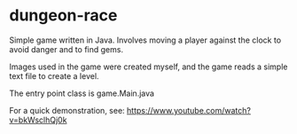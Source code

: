 # dungeon-race
Simple game written in Java. Involves moving a player against the clock to avoid danger and to find gems.

Images used in the game were created myself, and the game reads a simple text file to create a level.

The entry point class is game.Main.java

For a quick demonstration, see: https://www.youtube.com/watch?v=bkWsclhQj0k

